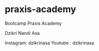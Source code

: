 # praxis-academy

Bootcamp Praxis Academy

Dzikri Nandi Asa









Instagram: dzikrinasa
Youtube  : dzikrinasa
